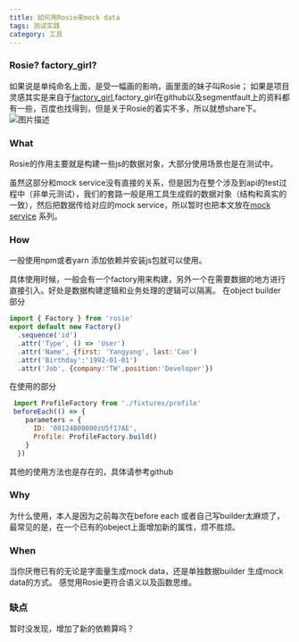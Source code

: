 ```yaml
---
title: 如何用Rosie来mock data
tags: 测试实践
category: 工具
---
```


### Rosie? factory_girl?
如果说是单纯命名上面，是受一幅画的影响，画里面的妹子叫Rosie；
如果是项目灵感其实是来自于[factory_girl][2],factory_girl在github以及segmentfault上的资料都有一些，百度也找得到，但是关于Rosie的着实不多，所以就想share下。
![图片描述][1]

### What 
Rosie的作用主要就是构建一些js的数据对象，大部分使用场景也是在测试中。

虽然这部分和mock service没有直接的关系，但是因为在整个涉及到api的test过程中（非单元测试），我们的套路一般是用工具生成假的数据对象（结构和真实的一致），然后把数据传给对应的mock service，所以暂时也把本文放在[mock service][3] 系列。

### How
一般使用npm或者yarn 添加依赖并安装js包就可以使用。

具体使用时候，一般会有一个factory用来构建，另外一个在需要数据的地方进行直接引入。好处是数据构建逻辑和业务处理的逻辑可以隔离。
在object builder 部分
```js
import { Factory } from 'rosie'
export default new Factory()
  .sequence('id')
  .attr('Type', () => 'User')
  .attr('Name', {first: 'Yangyang', last:'Cao')
  .attr('Birthday':'1992-01-01')
  .attr('Job', {company:'TW',position:'Developer'})
```
在使用的部分

```js
 import ProfileFactory from './fixtures/profile'
 beforeEach(() => {
    parameters = {
      ID: '00124B00000zU5f17AE',
      Profile: ProfileFactory.build()
    }
  })
```

其他的使用方法也是存在的，具体请参考github
### Why
为什么使用，本人是因为之前每次在before each 或者自己写builder太麻烦了，最常见的是，在一个已有的obeject上面增加新的属性，烦不胜烦。

### When
当你厌倦已有的无论是字面量生成mock data，还是单独数据builder 生成mock data的方式。
感觉用Rosie更符合语义以及函数思维。

### 缺点
暂时没发现，增加了新的依赖算吗？



  [1]:https://image-static.segmentfault.com/408/011/4080117135-596da9cdc19d2_articlex
  [2]:https://github.com/thoughtbot/factory_girl
  [3]:https://segmentfault.com/blog/yangyangcaosblog